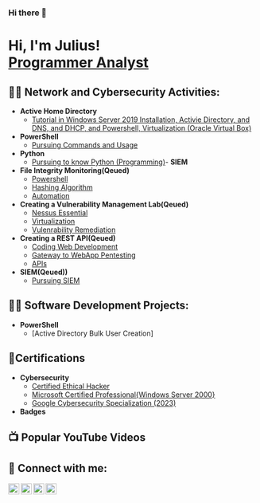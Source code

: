 ### Hi there 👋
<h1>Hi, I'm Julius! <br/><a href="https://github.com/jukume">Programmer Analyst</a></h1>

<h2>👨‍💻 Network and Cybersecurity Activities:</h2>

  - <b>Active Home Directory</b>
    - [Tutorial in Windows Server 2019 Installation, Activie Directory, and DNS, and DHCP, and Powershell, Virtualization (Oracle Virtual Box)](https://github.com/jukume/ActiveDirectoryLab)
  - <b>PowerShell</b>
    - [Pursuing Commands and Usage](https://github.com/jukume/)
- <b>Python</b>
  - [Pursuing to know Python (Programming)](https://github.com/jukume)- <b>SIEM</b>
- <b>File Integrity Monitoring(Qeued)</b>
  - [Powershell](https://github.com/jukume/)
  - [Hashing Algorithm](https://github.com/jukume/)
  - [Automation](https://github.com/jukume/)
- <b>Creating a Vulnerability Management Lab(Qeued)</b>
  - [Nessus Essential](https://github.com/jukume/)
  - [Virtualization](https://github.com/jukume/)
  - [Vulenrability Remediation](https://github.com/jukume/)
 - <b>Creating a REST API(Qeued)</b>
   - [Coding Web Development](https://github.com/jukume/)
   - [Gateway to WebApp Pentesting](https://github.com/jukume/)
   - [APIs](https://github.com/jukume/)
- <b>SIEM(Qeued))</b>
    - [Pursuing SIEM](https://github.com/jukume/)
  
<h2>👨‍💻 Software Development Projects:</h2>

- <b>PowerShell</b>
  - [Active Directory Bulk User Creation]

<h2>👨‍Certifications</h2>

- <b>Cybersecurity</b>
  - [Certified Ethical Hacker](https://github.com/jukume/)
  - [Microsoft Certified Professional{Windows Server 2000}](https://github.com/jukume/)
  - [Google Cybersecurity Specialization (2023)](https://www.coursera.org/account/accomplishments/specialization/certificate/GCAATZVFUJWL)
- <b>Badges</b>

<h2>📺 Popular YouTube Videos</h2>

<h2> 🤳 Connect with me:</h2>

[<img align="left" alt="JoshMadakor | YouTube" width="22px" src="https://cdn.jsdelivr.net/npm/simple-icons@v3/icons/youtube.svg" />][youtube]
[<img align="left" alt="JoshMadakor | Twitter" width="22px" src="https://cdn.jsdelivr.net/npm/simple-icons@v3/icons/twitter.svg" />][twitter]
[<img align="left" alt="JoshMadakor | LinkedIn" width="22px" src="https://cdn.jsdelivr.net/npm/simple-icons@v3/icons/linkedin.svg" />][linkedin]
[<img align="left" alt="JoshMadakor | Instagram" width="22px" src="https://cdn.jsdelivr.net/npm/simple-icons@v3/icons/instagram.svg" />][instagram]

[twitter]: https://twitter.com/#
[youtube]: https://www.youtube.com/c/#
[instagram]: https://www.instagram.com/#/
[linkedin]: https://www.linkedin.com/in/julius-tuazon-li

<!--
**jukume/jukume** is a ✨ _special_ ✨ repository because its `README.md` (this file) appears on your GitHub profile.

Here are some ideas to get you started:

- 🔭 I’m currently working on ...
- 🌱 I’m currently learning ...
- 👯 I’m looking to collaborate on ...
- 🤔 I’m looking for help with ...
- 💬 Ask me about ...
- 📫 How to reach me: ...
- 😄 Pronouns: ...
- ⚡ Fun fact: ...
-->
